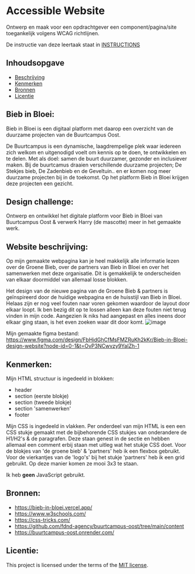 # Accessible Website

Ontwerp en maak voor een opdrachtgever een component/pagina/site toegankelijk volgens WCAG richtlijnen.

De instructie van deze leertaak staat in [INSTRUCTIONS](https://github.com/fdnd-task/all-human-accessible-website/blob/main/docs/INSTRUCTIONS.md)

## Inhoudsopgave

  * [Beschrijving](#beschrijving)
  * [Kenmerken](#kenmerken)
  * [Bronnen](#bronnen)
  * [Licentie](#licentie)

## Bieb in Bloei:
Bieb in Bloei is een digitaal platform met daarop een overzicht van de duurzame projecten van de Buurtcampus Oost.

De Buurtcampus is een dynamische, laagdrempelige plek waar iedereen zich welkom en uitgenodigd voelt om kennis op te doen, te ontwikkelen en te delen. Met als doel: samen de buurt duurzamer, gezonder en inclusiever maken.
Bij de buurtcamus draaien verschillende duurzame projecten; De Stekjes bieb, De Zadenbieb en de Geveltuin.. en er komen nog meer duurzame projecten bij in de toekomst. Op het platform Bieb in Bloei krijgen deze projecten een gezicht.

## Design challenge:
Ontwerp en ontwikkel het digitale platform voor Bieb in Bloei van Buurtcampus Oost & verwerk Harry (de mascotte) meer in het gemaakte werk. 

## Website beschrijving:
Op mijn gemaakte webpagina kan je heel makkelijk alle informatie lezen over de Groene Bieb, over de partners van Bieb in Bloei en over het samenwerken met deze organisatie. Dit is gemakkelijk te onderscheiden van elkaar doormiddel van allemaal losse blokken. 

Het design van de nieuwe pagina van de Groene Bieb & partners is geïnspireerd door de huidige webpagina en de huisstijl van Bieb in Bloei. Helaas zijn er nog veel fouten naar voren gekomen waardoor de layout door elkaar loopt. Ik ben bezig dit op te lossen alleen kan deze fouten niet terug vinden in mijn code. Aangezien ik niks had aangepast en alles ineens door elkaar ging staan, is het even zoeken waar dit door komt. 
![image](https://github.com/user-attachments/assets/b9264a97-460e-4600-8881-12234892f450)

Mijn gemaakte figma bestand:
https://www.figma.com/design/FbHidGhCfMsFMZRuKh2kKr/Bieb-in-Bloei-design-website?node-id=0-1&t=OvP3NCwvzy9YaIZh-1

## Kenmerken:
Mijn HTML structuur is ingedeeld in blokken: 
* header
* section (eerste blokje)
* section (tweede blokje)
* section 'samenwerken'
* footer

Mijn CSS is ingedeeld in vlakken. Per onderdeel van mijn HTML is een een CSS stukje gemaakt met de bijbehorende CSS stukjes van onderandere de H1/H2's & de paragrafen. 
Deze staan genest in de sectie en hebben allemaal een comment erbij staan met uitleg wat het stukje CSS doet. 
Voor de blokjes van 'de groene bieb' & 'partners' heb ik een flexbox gebruikt. Voor de vierkantjes van de 'logo's' bij het stukje 'partners' heb ik een grid gebruikt. Op deze manier komen ze mooi 3x3 te staan. 

Ik heb **geen** JavaScript gebruikt. 

## Bronnen:
- https://bieb-in-bloei.vercel.app/
- https://www.w3schools.com/
- https://css-tricks.com/
- https://github.com/fdnd-agency/buurtcampus-oost/tree/main/content
- https://buurtcampus-oost.onrender.com/

## Licentie:
This project is licensed under the terms of the [MIT license](./LICENSE).
